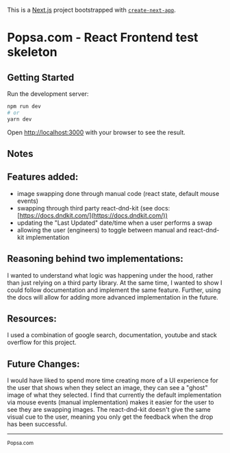 This is a [Next.js](https://nextjs.org/) project bootstrapped with [`create-next-app`](https://github.com/vercel/next.js/tree/canary/packages/create-next-app).

# Popsa.com - React Frontend test skeleton

## Getting Started

Run the development server:

```bash
npm run dev
# or
yarn dev
```

Open [http://localhost:3000](http://localhost:3000) with your browser to see the result.

## Notes

## Features added: 

- image swapping done through manual code (react state, default mouse events)
- swapping through third party react-dnd-kit (see docs: [https://docs.dndkit.com/](https://docs.dndkit.com/))
- updating the "Last Updated" date/time when a user performs a swap
- allowing the user (engineers) to toggle between manual and react-dnd-kit implementation 

## Reasoning behind two implementations:

I  wanted to understand what logic was happening under the hood, rather than just relying on a third party library. At the same time, I wanted to show I could follow documentation and implement the same feature. Further, using the docs will allow for adding more advanced implementation in the future. 

## Resources: 

I used a combination of google search, documentation, youtube and stack overflow for this project. 

## Future Changes: 

I would have liked to spend more time creating more of a UI experience for the user that shows when they select an image, they can see a "ghost" image of what they selected. I find that currently the default implementation via mouse events (manual implementation) makes it easier for the user to see they are swapping images. The react-dnd-kit doesn't give the same visual cue to the user, meaning you only get the feedback when the drop has been successful.  

---

<sup>Popsa.com</sup>